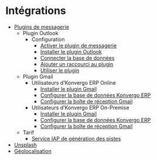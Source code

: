 # Intégrations

  * [Plugins de messagerie](integrations/mail_plugins)
    * Plugin Outlook
      * Configuration
        * [Activer le plugin de messagerie](integrations/mail_plugins/outlook#enable-mail-plugin)
        * [Installer le plugin Outlook](integrations/mail_plugins/outlook#install-the-outlook-plugin)
        * [Connecter la base de données](integrations/mail_plugins/outlook#connect-the-database)
        * [Ajouter un raccourci au plugin](integrations/mail_plugins/outlook#add-a-shortcut-to-the-plugin)
        * [Utiliser le plugin](integrations/mail_plugins/outlook#using-the-plugin)
    * Plugin Gmail
      * Utilisateurs d’Konvergo ERP Online
        * [Installer le plugin Gmail](integrations/mail_plugins/gmail#install-the-gmail-plugin)
        * [Configurer la base de données Konvergo ERP](integrations/mail_plugins/gmail#configure-the-odoo-database)
        * [Configurer la boîte de réception Gmail](integrations/mail_plugins/gmail#configure-the-gmail-inbox)
      * Utilisateurs d’Konvergo ERP On-Premise
        * [Installer le plugin Gmail](integrations/mail_plugins/gmail#id1)
        * [Configurer la base de données Konvergo ERP](integrations/mail_plugins/gmail#id2)
        * [Configurer la boîte de réception Gmail](integrations/mail_plugins/gmail#id3)
    * Tarif
      * [Service IAP de génération des pistes](integrations/mail_plugins#lead-generation-iap-service)
  * [Unsplash](integrations/unsplash)
  * [Géolocalisation](integrations/geolocation)

